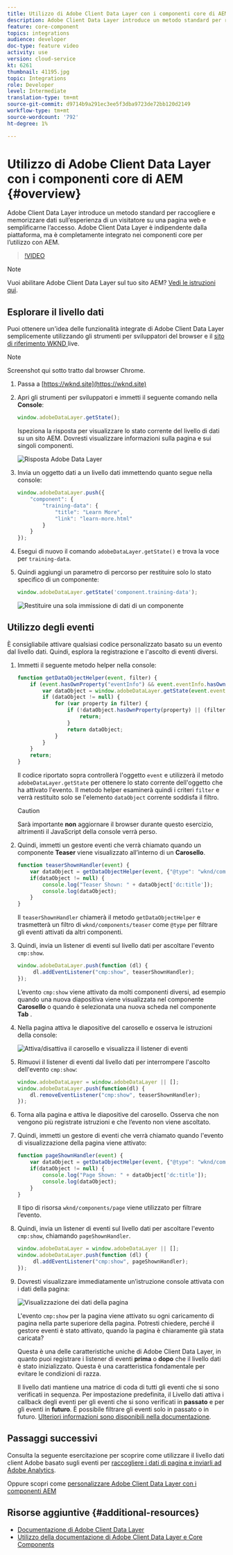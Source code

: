 ```yaml
---
title: Utilizzo di Adobe Client Data Layer con i componenti core di AEM
description: Adobe Client Data Layer introduce un metodo standard per raccogliere e memorizzare dati sull’esperienza di un visitatore su una pagina web e semplificarne l’accesso. Adobe Client Data Layer è indipendente dalla piattaforma, ma è completamente integrato nei componenti core per l’utilizzo con AEM.
feature: core-component
topics: integrations
audience: developer
doc-type: feature video
activity: use
version: cloud-service
kt: 6261
thumbnail: 41195.jpg
topic: Integrations
role: Developer
level: Intermediate
translation-type: tm+mt
source-git-commit: d9714b9a291ec3ee5f3dba9723de72bb120d2149
workflow-type: tm+mt
source-wordcount: '792'
ht-degree: 1%

---
```



# Utilizzo di Adobe Client Data Layer con i componenti core di AEM {#overview}

Adobe Client Data Layer introduce un metodo standard per raccogliere e memorizzare dati sull’esperienza di un visitatore su una pagina web e semplificarne l’accesso. Adobe Client Data Layer è indipendente dalla piattaforma, ma è completamente integrato nei componenti core per l’utilizzo con AEM.

>[!VIDEO](https://video.tv.adobe.com/v/41195?quality=12&learn=on)

>[!NOTE]
>
> Vuoi abilitare Adobe Client Data Layer sul tuo sito AEM? [Vedi le istruzioni qui](https://docs.adobe.com/content/help/en/experience-manager-core-components/using/developing/data-layer/overview.html#installation-activation).

## Esplorare il livello dati

Puoi ottenere un&#39;idea delle funzionalità integrate di Adobe Client Data Layer semplicemente utilizzando gli strumenti per sviluppatori del browser e il [sito di riferimento WKND ](https://wknd.site/) live.

>[!NOTE]
>
> Screenshot qui sotto tratto dal browser Chrome.

1. Passa a [https://wknd.site](https://wknd.site)
1. Apri gli strumenti per sviluppatori e immetti il seguente comando nella **Console**:

   ```js
   window.adobeDataLayer.getState();
   ```

   Ispeziona la risposta per visualizzare lo stato corrente del livello di dati su un sito AEM. Dovresti visualizzare informazioni sulla pagina e sui singoli componenti.

   ![Risposta Adobe Data Layer](assets/data-layer-state-response.png)

1. Invia un oggetto dati a un livello dati immettendo quanto segue nella console:

   ```js
   window.adobeDataLayer.push({
       "component": {
           "training-data": {
               "title": "Learn More",
               "link": "learn-more.html"
           }
       }
   });
   ```

1. Esegui di nuovo il comando `adobeDataLayer.getState()` e trova la voce per `training-data`.
1. Quindi aggiungi un parametro di percorso per restituire solo lo stato specifico di un componente:

   ```js
   window.adobeDataLayer.getState('component.training-data');
   ```

   ![Restituire una sola immissione di dati di un componente](assets/return-just-single-component.png)

## Utilizzo degli eventi

È consigliabile attivare qualsiasi codice personalizzato basato su un evento dal livello dati. Quindi, esplora la registrazione e l&#39;ascolto di eventi diversi.

1. Immetti il seguente metodo helper nella console:

   ```js
   function getDataObjectHelper(event, filter) {
       if (event.hasOwnProperty("eventInfo") && event.eventInfo.hasOwnProperty("path")) {
           var dataObject = window.adobeDataLayer.getState(event.eventInfo.path);
           if (dataObject != null) {
               for (var property in filter) {
                   if (!dataObject.hasOwnProperty(property) || (filter[property] !== null && filter[property] !== dataObject[property])) {
                       return;
                   }
                   return dataObject;
               }
           }
       }
       return;
   }
   ```

   Il codice riportato sopra controllerà l&#39;oggetto `event` e utilizzerà il metodo `adobeDataLayer.getState` per ottenere lo stato corrente dell&#39;oggetto che ha attivato l&#39;evento. Il metodo helper esaminerà quindi i criteri `filter` e verrà restituito solo se l&#39;elemento `dataObject` corrente soddisfa il filtro.

   >[!CAUTION]
   >
   > Sarà importante **non** aggiornare il browser durante questo esercizio, altrimenti il JavaScript della console verrà perso.

1. Quindi, immetti un gestore eventi che verrà chiamato quando un componente **Teaser** viene visualizzato all’interno di un **Carosello**.

   ```js
   function teaserShownHandler(event) {
       var dataObject = getDataObjectHelper(event, {"@type": "wknd/components/teaser"});
       if(dataObject != null) {
           console.log("Teaser Shown: " + dataObject['dc:title']);
           console.log(dataObject);
       }
   }
   ```

   Il `teaserShownHandler` chiamerà il metodo `getDataObjectHelper` e trasmetterà un filtro di `wknd/components/teaser` come `@type` per filtrare gli eventi attivati da altri componenti.

1. Quindi, invia un listener di eventi sul livello dati per ascoltare l&#39;evento `cmp:show`.

   ```js
   window.adobeDataLayer.push(function (dl) {
        dl.addEventListener("cmp:show", teaserShownHandler);
   });
   ```

   L’evento `cmp:show` viene attivato da molti componenti diversi, ad esempio quando una nuova diapositiva viene visualizzata nel componente **Carosello** o quando è selezionata una nuova scheda nel componente **Tab** .

1. Nella pagina attiva le diapositive del carosello e osserva le istruzioni della console:

   ![Attiva/disattiva il carosello e visualizza il listener di eventi](assets/teaser-console-slides.png)

1. Rimuovi il listener di eventi dal livello dati per interrompere l&#39;ascolto dell&#39;evento `cmp:show`:

   ```js
   window.adobeDataLayer = window.adobeDataLayer || [];
   window.adobeDataLayer.push(function(dl) {
       dl.removeEventListener("cmp:show", teaserShownHandler);
   });
   ```

1. Torna alla pagina e attiva le diapositive del carosello. Osserva che non vengono più registrate istruzioni e che l’evento non viene ascoltato.

1. Quindi, immetti un gestore di eventi che verrà chiamato quando l&#39;evento di visualizzazione della pagina viene attivato:

   ```js
   function pageShownHandler(event) {
       var dataObject = getDataObjectHelper(event, {"@type": "wknd/components/page"});
       if(dataObject != null) {
           console.log("Page Shown: " + dataObject['dc:title']);
           console.log(dataObject);
       }
   }
   ```

   Il tipo di risorsa `wknd/components/page` viene utilizzato per filtrare l’evento.

1. Quindi, invia un listener di eventi sul livello dati per ascoltare l&#39;evento `cmp:show`, chiamando `pageShownHandler`.

   ```js
   window.adobeDataLayer = window.adobeDataLayer || [];
   window.adobeDataLayer.push(function (dl) {
        dl.addEventListener("cmp:show", pageShownHandler);
   });
   ```

1. Dovresti visualizzare immediatamente un’istruzione console attivata con i dati della pagina:

   ![Visualizzazione dei dati della pagina](assets/page-show-console-data.png)

   L&#39;evento `cmp:show` per la pagina viene attivato su ogni caricamento di pagina nella parte superiore della pagina. Potresti chiedere, perché il gestore eventi è stato attivato, quando la pagina è chiaramente già stata caricata?

   Questa è una delle caratteristiche uniche di Adobe Client Data Layer, in quanto puoi registrare i listener di eventi **prima** o **dopo** che il livello dati è stato inizializzato. Questa è una caratteristica fondamentale per evitare le condizioni di razza.

   Il livello dati mantiene una matrice di coda di tutti gli eventi che si sono verificati in sequenza. Per impostazione predefinita, il Livello dati attiva i callback degli eventi per gli eventi che si sono verificati in **passato** e per gli eventi in **futuro**. È possibile filtrare gli eventi solo in passato o in futuro. [Ulteriori informazioni sono disponibili nella documentazione](https://github.com/adobe/adobe-client-data-layer/wiki#addeventlistener).


## Passaggi successivi

Consulta la seguente esercitazione per scoprire come utilizzare il livello dati client Adobe basato sugli eventi per [raccogliere i dati di pagina e inviarli ad Adobe Analytics](../analytics/collect-data-analytics.md).

Oppure scopri come [personalizzare Adobe Client Data Layer con i componenti AEM](./data-layer-customize.md)


## Risorse aggiuntive {#additional-resources}

* [Documentazione di Adobe Client Data Layer](https://github.com/adobe/adobe-client-data-layer/wiki)
* [Utilizzo della documentazione di Adobe Client Data Layer e Core Components](https://docs.adobe.com/content/help/en/experience-manager-core-components/using/developing/data-layer/overview.html)
